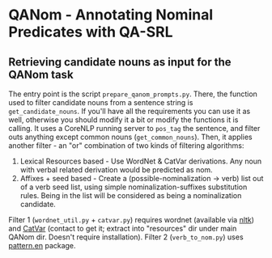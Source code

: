 # QANom - Annotating Nominal Predicates with QA-SRL

## Retrieving candidate nouns as input for the QANom task

The entry point is the script `prepare_qanom_prompts.py`.
There, the function used to filter candidate nouns from a sentence string is `get_candidate_nouns`. 
If you'll have all the requirements you can use it as well, otherwise you should modify it a bit or modify the functions it is calling. 
It uses a CoreNLP running server to `pos_tag` the sentence, and filter outs anything except common nouns (`get_common_nouns`). 
Then, it applies another filter - an "or" combination of two kinds of filtering algorithms:
1. Lexical Resources based - Use WordNet & CatVar derivations. Any noun with verbal related derivation would be predicted as nom.
2. Affixes + seed based - Create a (possible-nominalization -> verb) list out of a verb seed list, using simple nominalization-suffixes substitution rules. 
Being in the list will be considered as being a nominalization candidate.

Filter 1 (`wordnet_util.py` + `catvar.py`) requires wordnet (available via [nltk](https://www.nltk.org/)) and [CatVar](https://clipdemos.umiacs.umd.edu/catvar/) (contact to get it; extract into "resources" dir under main QANom dir. Doesn't require installation).
Filter 2 (`verb_to_nom.py`) uses [pattern.en](https://www.clips.uantwerpen.be/pages/pattern-en) package.  

